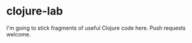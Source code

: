 clojure-lab
===========

I&#39;m going to stick fragments of useful Clojure code here.  Push requests welcome.
